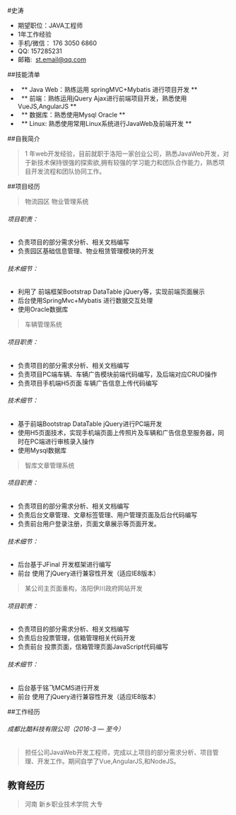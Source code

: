 #史涛
* 期望职位：JAVA工程师
* 1年工作经验
* 手机/微信： 176 3050 6860  
* QQ:   157285231 
* 邮箱:  st.email@qq.com

##技能清单

*   ** Java Web：熟练运用 springMVC+Mybatis 进行项目开发 **
*   ** 前端：熟练运用jQuery Ajax进行前端项目开发，熟悉使用 VueJS,AngularJS **
*   ** 数据库：熟悉使用Mysql Oracle **
*   ** Linux: 熟悉使用常用Linux系统进行JavaWeb及前端开发 **


##自我简介
> 1 年web开发经验，目前就职于洛阳一家创业公司，熟悉JavaWeb开发，对于新技术保持很强的探索欲,拥有较强的学习能力和团队合作能力，熟悉项目开发流程和团队协同工作。

##项目经历

> 物流园区 物业管理系统

###### 项目职责：
* 负责项目的部分需求分析、相关文档编写
* 负责园区基础信息管理、物业租赁管理模块的开发

###### 技术细节：
* 利用了 前端框架Bootstrap DataTable jQuery等，实现前端页面展示
* 后台使用SpringMvc+Mybatis 进行数据交互处理
* 使用Oracle数据库

> 车辆管理系统

###### 项目职责：
* 负责项目的部分需求分析、相关文档编写
* 负责项目PC端车辆、车辆广告模块前端代码编写，及后端对应CRUD操作
* 负责项目手机端H5页面 车辆广告信息上传代码编写

###### 技术细节：
*  基于前端Bootstrap DataTable jQuery进行PC端开发
*  使用H5页面技术，实现手机端页面上传照片及车辆和广告信息至服务器，同时在PC端进行审核录入操作
*  使用Mysql数据库


>智库文章管理系统

###### 项目职责：
* 负责项目的部分需求分析、相关文档编写
* 负责后台文章管理、文章标签管理、用户管理页面及后台代码编写
* 负责前台用户登录注册，页面文章展示等页面开发。

###### 技术细节：
*  后台基于JFinal 开发框架进行编写
*  前台 使用了jQuery进行兼容性开发（适应IE8版本）


>某公司主页面重构，洛阳伊川政府网站开发

###### 项目职责：
* 负责项目的部分需求分析、相关文档编写
* 负责后台投票管理，信箱管理相关代码开发
* 负责前台 投票页面，信箱管理页面JavaScript代码编写

###### 技术细节：
*  后台基于铭飞MCMS进行开发
*  前台 使用了jQuery进行兼容性开发（适应IE8版本）

##工作经历
###### 成都比酷科技有限公司（2016-3 — 至今）
>  担任公司JavaWeb开发工程师，完成以上项目的部分需求分析、项目管理、开发工作。期间自学了Vue,AngularJS,和NodeJS。

## 教育经历
> 河南 新乡职业技术学院 大专
